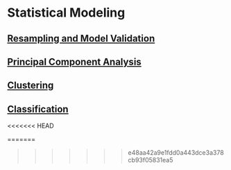# Statistical Modeling

## [Resampling and Model Validation](Resampling_and_Model_Validation.md)
## [Principal Component Analysis](Principal_Component_Analysis.md)
## [Clustering](Clustering.md)
## [Classification](Classification.md)
<<<<<<< HEAD

=======
>>>>>>> e48aa42a9e1fdd0a443dce3a378cb93f05831ea5
